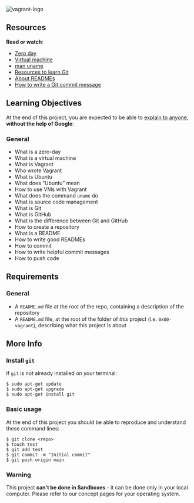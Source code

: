 ![vagrant-logo](https://user-images.githubusercontent.com/90220978/155159537-7db40d15-026e-4d83-8ecf-c96c57df2151.jpg)

<div class="well clean" id="project-description">
  <h2>Resources</h2>

<p><strong>Read or watch</strong>:</p>

<ul>
<li><a href="/rltoken/NcuS4-7zF9-edjbo157uQQ" title="Zero day" target="_blank">Zero day</a> </li>
<li><a href="/rltoken/v2RbeSrU14w3KTwbGYH3Fw" title="Virtual machine" target="_blank">Virtual machine</a> </li>
<li><a href="/rltoken/3AHxDiZwhZwPM_GiHox0gQ" title="man uname" target="_blank">man uname</a> </li>
<li><a href="/rltoken/i2CtlPhs4zaAbtEUdY2l3A" title="Resources to learn Git" target="_blank">Resources to learn Git</a></li>
<li><a href="/rltoken/86HNyB59eoxAhtIahOXKGQ" title="About READMEs" target="_blank">About READMEs</a></li>
<li><a href="/rltoken/4szBlqEXwOgr1YON9bxhPQ" title="How to write a Git commit message" target="_blank">How to write a Git commit message</a></li>
</ul>

<h2>Learning Objectives</h2>

<p>At the end of this project, you are expected to be able to <a href="/rltoken/9E9csOc85_TcgG0jeF8Oxw" title="explain to anyone" target="_blank">explain to anyone</a>, <strong>without the help of Google</strong>:</p>

<h3>General</h3>

<ul>
<li>What is a zero-day</li>
<li>What is a virtual machine</li>
<li>What is Vagrant</li>
<li>Who wrote Vagrant</li>
<li>What is Ubuntu</li>
<li>What does “Ubuntu” mean</li>
<li>How to use VMs with Vagrant</li>
<li>What does the command <code>uname</code> do</li>
<li>What is source code management</li>
<li>What is Git</li>
<li>What is GitHub</li>
<li>What is the difference between Git and GitHub</li>
<li>How to create a repository</li>
<li>What is a README</li>
<li>How to write good READMEs</li>
<li>How to commit</li>
<li>How to write helpful commit messages</li>
<li>How to push code</li>
</ul>

<h2>Requirements</h2>

<h3>General</h3>

<ul>
<li>A <code>README.md</code> file at the root of the repo, containing a description of the repository</li>
<li>A <code>README.md</code> file, at the root of the folder of <em>this</em> project (i.e. <code>0x00-vagrant</code>), describing what this project is about</li>
</ul>

<h2>More Info</h2>

<h3>Install <code>git</code></h3>

<p>If <code>git</code> is not already installed on your terminal:</p>

<pre><code>$ sudo apt-get update
$ sudo apt-get upgrade
$ sudo apt-get install git
</code></pre>

<h3>Basic usage</h3>

<p>At the end of this project you should be able to reproduce and understand these command lines:</p>

<pre><code>$ git clone &lt;repo&gt;
$ touch test
$ git add test
$ git commit -m "Initial commit"
$ git push origin main
</code></pre>

<h3>Warning</h3>

<p>This project <strong>can’t be done in Sandboxes</strong> - it can be done only in your local computer.
Please refer to our concept pages for your operating system.</p>

</div>
